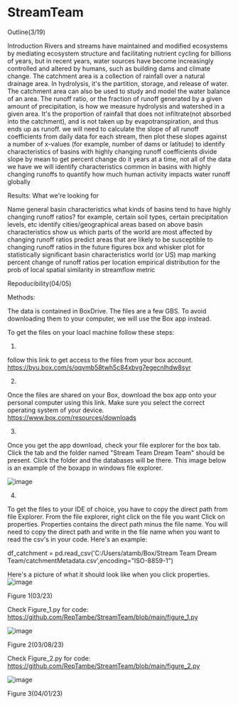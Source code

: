 # StreamTeam

Outline(3/19)

Introduction
Rivers and streams have maintained and modified ecosystems by mediating ecosystem structure and facilitating nutrient cycling for billions of years, but in recent years, water sources have become increasingly controlled and altered by humans, such as building dams and climate change.
The catchment area is a collection of rainfall over a natural drainage area.  In hydrolysis, it's the partition, storage, and release of water. The catchment area can also be used to study and model the water balance of an area. 
The runoff ratio, or the fraction of runoff generated by a given amount of precipitation, is how we measure hydrolysis and watershed in a given area. It's the proportion of rainfall that does not infiltrate(not absorbed into the catchment), and is not taken up by evapotranspiration, and thus ends up as runoff. 
we will need to calculate the slope of all runoff coefficients from daily data for each stream, then plot these slopes against a number of x-values (for example, number of dams or latitude) to identify characteristics of basins with highly changing runoff coefficients
divide slope by mean to get percent change
do it years at a time, not all of the data we have
we will identify characteristics common in basins with highly changing runoffs to quantify how much human activity impacts water runoff globally

Results: What we're looking for

Name general basin characteristics
what kinds of basins tend to have highly changing runoff ratios? for example, certain soil types, certain precipitation levels, etc
identify cities/geographical areas based on above basin characteristics
show us which parts of the world are most affected by changing runoff ratios
predict areas that are likely to be susceptible to changing runoff ratios in the future
figures
box and whisker plot for statistically significant basin characteristics
world (or US) map marking percent change of runoff ratios per location
empirical distribution for the prob of local spatial similarity in streamflow metric



Repoducibility(04/05)

Methods:



The data is contained in BoxDrive. The files are a few GBS. To avoid downloading them to your computer, we will use the Box app instead.

To get the files on your loacl machine follow these steps:

1.
follow this link to get access to the files from your box account. 
https://byu.box.com/s/oqvmb58twh5c84xbvg7egecnlhdw8syr

2.
Once the files are shared on your Box, download the box app onto your personal computer using this link. Make sure you select the correct operating system of your device.
https://www.box.com/resources/downloads

3.
Once you get the app download, check your file explorer for the box tab. Click the tab and the folder named "Stream Team Dream Team" should be present. Click the folder and the databases will be there. This image below is an example of the boxapp in windows file explorer.

![image](https://user-images.githubusercontent.com/56054621/230814321-1ea02fab-b1ec-4b22-a50c-51216842cbd3.png)

4.
To get the files to your IDE of choice, you have to copy the direct path from file Explorer.
From the file explorer, right click on the file you want
Click on properties.
Properties contains the direct path minus the file name. You will need to copy the direct path and write in the file name when you want to read the csv's in your code. 
Here's an example:

df_catchment = pd.read_csv('C:/Users/atamb/Box/Stream Team Dream Team/catchmentMetadata.csv',encoding="ISO-8859-1")

Here's a picture of what it should look like when you click properties. 
![image](https://user-images.githubusercontent.com/56054621/230815828-539eb2cd-8214-4cf5-83ec-7808b8160876.png)


Figure 1(03/23)

Check Figure_1.py for code:
https://github.com/RepTambe/StreamTeam/blob/main/figure_1.py

![image](https://user-images.githubusercontent.com/56054621/230137536-8b6f8090-89c2-49bc-bb32-c337eeca6b80.png)


Figure 2(03/08/23)

Check Figure_2.py for code:
https://github.com/RepTambe/StreamTeam/blob/main/figure_2.py


![image](https://user-images.githubusercontent.com/56054621/230138439-e754f275-2344-45da-8620-3477b13fb246.png)


Figure 3(04/01/23)

